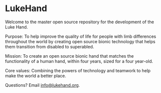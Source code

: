 # LukeHand

Welcome to the master open source repository for the development of the Luke Hand.

Purpose: To help improve the quality of life for people with limb differences throughout the world by creating open source bionic technology that helps them transition from disabled to superabled.

Mission: To create an open source bionic hand that matches the functionality of a human hand, within four years, sized for a four year-old.

Core values: Combining the powers of technology and teamwork to help make the world a better place.

Questions? Email info@lukehand.org.
